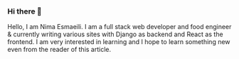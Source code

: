 ### Hi there 👋

Hello, I am Nima Esmaeili.
I am a full stack web developer and food engineer & currently writing various sites with Django as backend and React as the frontend.
I am very interested in learning and I hope to learn something new even from the reader of this article.
